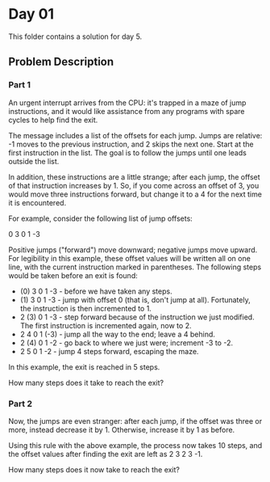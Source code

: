 # Day 01

This folder contains a solution for day 5.

## Problem Description

### Part 1

An urgent interrupt arrives from the CPU: it's trapped in a maze of jump instructions, and it would like assistance from any programs with spare cycles to help find the exit.

The message includes a list of the offsets for each jump. Jumps are relative: -1 moves to the previous instruction, and 2 skips the next one. Start at the first instruction in the list. The goal is to follow the jumps until one leads outside the list.

In addition, these instructions are a little strange; after each jump, the offset of that instruction increases by 1. So, if you come across an offset of 3, you would move three instructions forward, but change it to a 4 for the next time it is encountered.

For example, consider the following list of jump offsets:

0
3
0
1
-3

Positive jumps ("forward") move downward; negative jumps move upward. For legibility in this example, these offset values will be written all on one line, with the current instruction marked in parentheses. The following steps would be taken before an exit is found:

  * (0) 3  0  1  -3  - before we have taken any steps.
  * (1) 3  0  1  -3  - jump with offset 0 (that is, don't jump at all). Fortunately, the instruction is then incremented to 1.
  * 2 (3) 0  1  -3  - step forward because of the instruction we just modified. The first instruction is incremented again, now to 2.
  * 2  4  0  1 (-3) - jump all the way to the end; leave a 4 behind.
  * 2 (4) 0  1  -2  - go back to where we just were; increment -3 to -2.
  * 2  5  0  1  -2  - jump 4 steps forward, escaping the maze.

In this example, the exit is reached in 5 steps.

How many steps does it take to reach the exit?

### Part 2

Now, the jumps are even stranger: after each jump, if the offset was three or more, instead decrease it by 1. Otherwise, increase it by 1 as before.

Using this rule with the above example, the process now takes 10 steps, and the offset values after finding the exit are left as 2 3 2 3 -1.

How many steps does it now take to reach the exit?

